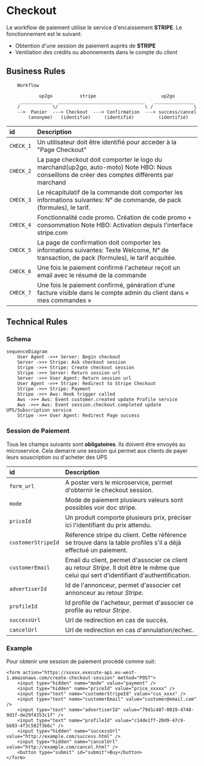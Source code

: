# Checkout

Le workflow de paiement utilise le service d'encaissement **STRIPE**. Le fonctionnement est le suivant:

* Obtention d'une session de paiement auprès de **STRIPE**
* Ventilation des crédits ou abonnements dans le compte du *client*

## Business Rules

        Workflow
                
                up2go          stripe                        up2go
         ____________  ________________________________   _______________
        /            \/                                \ /               \
        -->  Panier  ---> Checkout  ---> Confirmation  ---> success/cancel 
            (anonyme)	(identifié)     (identifié)         (identifié)


| id                | Description                                                                                                                                   |
|:------------------|:----------------------------------------------------------------------------------------------------------------------------------------------|
|`CHECK_1`          | Un utilisateur doit être identifié pour acceder à la "Page Checkout"                                                                          |
|`CHECK_2`          | La page checkout doit comporter le logo du marchand(up2go, auto-moto) Note HBO: Nous conseillons de créer des comptes différents par marchand |
|`CHECK_3`          | Le récapitulatif de la commande doit comporter les informations suivantes: N° de commande, de pack (formules), le tarif.                      |
|`CHECK_4`          | Fonctionnalité code promo. Création de code promo + consommation Note HBO: Activation depuis l'interface stripe.com                           |
|`CHECK_5`          | La page de confirmation doit comporter les informations suivantes: Texte Welcome, N° de transaction, de pack (formules), le tarif acquitée.   |
|`CHECK_6`          | Une fois le paiement confirmé l'acheteur reçoit un email avec le résumé de la commande                                                        |
|`CHECK_7`          | Une fois le paiement confirmé, génération d'une facture visible dans le compte admin du client dans « mes commandes »                         |

## Technical Rules

### Schema
```mermaid
sequenceDiagram
    User Agent ->>+ Server: Begin checkout
    Server ->>+ Stripe: Ask checkout session
    Stripe ->>+ Stripe: Create checkout session
    Stripe ->>+ Server: Return session url
    Server ->>+ User Agent: Return session url
    User Agent ->>+ Stripe: Redirect to Stripe Checkout
    Stripe ->>+ Stripe: Payment
    Stripe ->>+ Aws: Hook trigger called
    Aws ->>+ Aws: Event customer.created update Profile service
    Aws ->>+ Aws: Event session.checkout.completed update UPS/Subscription service
    Stripe ->>+ User Agent: Redirect Page success
```

### Session de Paiement

Tous les champs suivants sont **obligatoires**. Ils doivent être envoyés au microservice. Cela demarre une session qui permet aux clients de payer leurs souscription ou d'acheter des UPS

| id                 | Description                                                               |
|:-------------------|:--------------------------------------------------------------------------|
|`form_url`          | A poster vers le microservice, permet d'obternir le checkout session.                                                                     |
|`mode`              | Mode de paiement plusieurs valeurs sont possibles voir doc stripe.                                                                        |
|`priceId`           | Un produit comporte plusieurs prix, préciser ici l'identifiant du prix attendu.                                                           |
|`customerStripeId`  | Réference stripe du client. Cette référence se trouve dans la table profiles s'il a déjà effectué un paiement.                                       |
|`customerEmail`     | Email du client, permet d'associer ce client au retour *Stripe*. Il doit être le même que celui qui sert d'identifiant d'authentification.|
|`advertiserId`      | Id de l'annonceur, permet d'associer cet annonceur au retour *Stripe*.                                                                    |
|`profileId`         | Id profile de l'acheteur, permet d'associer ce profile au retour *Stripe*.                                                                |
|`successUrl`        | Url de redirection en cas de succès.                                                                                                      |
|`cancelUrl`         | Url de redirection en cas d'annulation/echec.                                                                                             |



### Example
Pour obtenir une session de paiement procédé comme suit:

    <form action="https://xxxxx.execute-api.eu-west-1.amazonaws.com/create-checkout-session" method="POST">
        <input type="hidden" name="mode" value="payment" />
        <input type="hidden" name="priceId" value="price_xxxxx" />
        <input type="text" name="customerStripeId" value="cus_xxxx" />
        <input type="text" name="customerEmail" value="customer@email.com" />
        <input type="text" name="advertiserId" value="79d1c487-0819-4748-9d1f-de29f4353c1f" />
        <input type="text" name="profileId" value="c14de1ff-20d9-47c9-bb93-4f3c582f3b6c" />
        <input type="hidden" name="successUrl" value="http://example.com/success.html" />
        <input type="hidden" name="cancelUrl" value="http://example.com/cancel.html" />
        <button type="submit" id="submit">Buy</button>
    </form>
